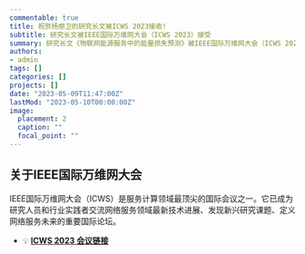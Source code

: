 ```yaml
---
commentable: true
title: 祝贺杨朋卫的研究长文被ICWS 2023接收!
subtitle: 研究长文被IEEE国际万维网大会（ICWS 2023）接受
summary: 研究长文《物联网能源服务中的能量损失预测》被IEEE国际万维网大会（ICWS 2023）接受。
authors:
- admin
tags: []
categories: []
projects: []
date: "2023-05-09T11:47:00Z"
lastMod: "2023-05-10T00:00:00Z"
image:
  placement: 2
  caption: ""
  focal_point: ""
---
```


## 关于IEEE国际万维网大会

IEEE国际万维网大会（ICWS）是服务计算领域最顶尖的国际会议之一。它已成为研究人员和行业实践者交流网络服务领域最新技术进展、发现新兴研究课题、定义网络服务未来的重要国际论坛。

- 💡 [**ICWS 2023 会议链接**](https://conferences.computer.org/icws/2023/)
